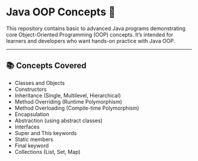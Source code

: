 # Java OOP Concepts 🚀

This repository contains basic to advanced Java programs demonstrating core Object-Oriented Programming (OOP) concepts. It’s intended for learners and developers who want hands-on practice with Java OOP.

---

## 📚 Concepts Covered

- Classes and Objects
- Constructors
- Inheritance (Single, Multilevel, Hierarchical)
- Method Overriding (Runtime Polymorphism)
- Method Overloading (Compile-time Polymorphism)
- Encapsulation
- Abstraction (using abstract classes)
- Interfaces
- Super and This keywords
- Static members
- Final keyword
- Collections (List, Set, Map)


